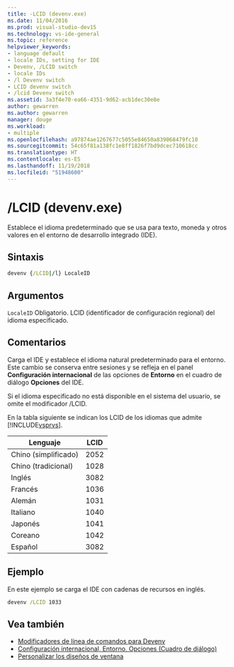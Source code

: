 ```yaml
---
title: -LCID (devenv.exe)
ms.date: 11/04/2016
ms.prod: visual-studio-dev15
ms.technology: vs-ide-general
ms.topic: reference
helpviewer_keywords:
- language default
- locale IDs, setting for IDE
- Devenv, /LCID switch
- locale IDs
- /l Devenv switch
- LCID devenv switch
- /lcid Devenv switch
ms.assetid: 3a3f4e70-ea66-4351-9d62-acb1dec30e8e
author: gewarren
ms.author: gewarren
manager: douge
ms.workload:
- multiple
ms.openlocfilehash: a97874ae1267677c5055e84650a839068479fc10
ms.sourcegitcommit: 54c65f81a138fc1e8ff1826f7bd9dcec710618cc
ms.translationtype: HT
ms.contentlocale: es-ES
ms.lasthandoff: 11/19/2018
ms.locfileid: "51948600"
---
```

# <a name="lcid-devenvexe"></a>/LCID (devenv.exe)
Establece el idioma predeterminado que se usa para texto, moneda y otros valores en el entorno de desarrollo integrado (IDE).

## <a name="syntax"></a>Sintaxis

```cmd
devenv {/LCID|/l} LocaleID
```

## <a name="arguments"></a>Argumentos
 `LocaleID` Obligatorio. LCID (identificador de configuración regional) del idioma especificado.

## <a name="remarks"></a>Comentarios
 Carga el IDE y establece el idioma natural predeterminado para el entorno. Este cambio se conserva entre sesiones y se refleja en el panel **Configuración internacional** de las opciones de **Entorno** en el cuadro de diálogo **Opciones** del IDE.

 Si el idioma especificado no está disponible en el sistema del usuario, se omite el modificador /LCID.

 En la tabla siguiente se indican los LCID de los idiomas que admite [!INCLUDE[vsprvs](../../code-quality/includes/vsprvs_md.md)].

|Lenguaje|LCID|
|--------------|----------|
|Chino (simplificado)|2052|
|Chino (tradicional)|1028|
|Inglés|3082|
|Francés|1036|
|Alemán|1031|
|Italiano|1040|
|Japonés|1041|
|Coreano|1042|
|Español|3082|

## <a name="example"></a>Ejemplo
 En este ejemplo se carga el IDE con cadenas de recursos en inglés.

```cmd
devenv /LCID 1033
```

## <a name="see-also"></a>Vea también

- [Modificadores de línea de comandos para Devenv](../../ide/reference/devenv-command-line-switches.md)
- [Configuración internacional, Entorno, Opciones (Cuadro de diálogo)](../../ide/reference/international-settings-environment-options-dialog-box.md)
- [Personalizar los diseños de ventana](../../ide/customizing-window-layouts-in-visual-studio.md)